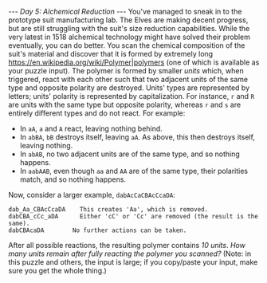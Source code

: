 *--- Day 5: Alchemical Reduction ---*
You've managed to sneak in to the prototype suit manufacturing lab.  The Elves are making decent progress, but are still struggling with the suit's size reduction capabilities.
While the very latest in 1518 alchemical technology might have solved their problem eventually, you can do better.  You scan the chemical composition of the suit's material and discover that it is formed by extremely long <https://en.wikipedia.org/wiki/Polymer|polymers> (one of which is available as your puzzle input).
The polymer is formed by smaller _units_ which, when triggered, react with each other such that two adjacent units of the same type and opposite polarity are destroyed. Units' types are represented by letters; units' polarity is represented by capitalization.  For instance, `r` and `R` are units with the same type but opposite polarity, whereas `r` and `s` are entirely different types and do not react.
For example:

- In `aA`, `a` and `A` react, leaving nothing behind.
- In `abBA`, `bB` destroys itself, leaving `aA`.  As above, this then destroys itself, leaving nothing.
- In `abAB`, no two adjacent units are of the same type, and so nothing happens.
- In `aabAAB`, even though `aa` and `AA` are of the same type, their polarities match, and so nothing happens.

Now, consider a larger example, `dabAcCaCBAcCcaDA`:
```dabA_cC_aCBAcCcaDA  The first 'cC' is removed.
dab_Aa_CBAcCcaDA    This creates 'Aa', which is removed.
dabCBA_cCc_aDA      Either 'cC' or 'Cc' are removed (the result is the same).
dabCBAcaDA        No further actions can be taken.
```
After all possible reactions, the resulting polymer contains _10 units_.
_How many units remain after fully reacting the polymer you scanned?_ (Note: in this puzzle and others, the input is large; if you copy/paste your input, make sure you get the whole thing.)

